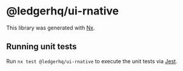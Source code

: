 # @ledgerhq/ui-rnative

This library was generated with [Nx](https://nx.dev).

## Running unit tests

Run `nx test @ledgerhq/ui-rnative` to execute the unit tests via [Jest](https://jestjs.io).

